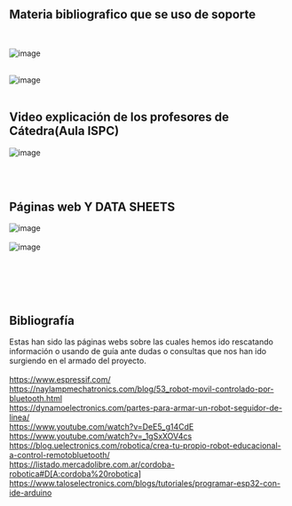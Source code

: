 ## **Materia bibliografico que se uso de soporte**</br>
</br>

![image](https://user-images.githubusercontent.com/98425890/191360796-a1b9ebd9-6e7a-4f30-b62d-e67ea48d82a8.png)
</br>
</br>

![image](https://user-images.githubusercontent.com/98425890/191358460-1ebd69da-246d-4263-9050-ea6ca9b84208.png)
</br>
</br>
## **Video explicación de los profesores de Cátedra(Aula ISPC)**
![image](https://user-images.githubusercontent.com/98425890/191360259-f5a6c1df-b157-48b6-9474-235137a4d12c.png)

</br>
</br>

## **Páginas web Y DATA SHEETS**
![image](https://user-images.githubusercontent.com/98425890/191361255-59f66cf2-73c0-48e2-a704-d3d56ad2bde0.png)
</br>
</br>
![image](https://user-images.githubusercontent.com/98425890/191361962-ac042c91-6f17-48ad-bc6a-6ae368de92bf.png)

</br>
</br>

</br>
</br>

## **Bibliografía**</br>

Estas han sido las páginas  webs sobre las cuales hemos ido rescatando información o usando de guía
ante dudas o consultas que nos han ido surgiendo en el armado del proyecto.</br>
</br>
https://www.espressif.com/</br>
https://naylampmechatronics.com/blog/53_robot-movil-controlado-por-bluetooth.html</br>
https://dynamoelectronics.com/partes-para-armar-un-robot-seguidor-de-linea/</br>
https://www.youtube.com/watch?v=DeE5_g14CdE</br>
https://www.youtube.com/watch?v=_1gSxXOV4cs</br>
https://blog.uelectronics.com/robotica/crea-tu-propio-robot-educacional-a-control-remotobluetooth/</br>
https://listado.mercadolibre.com.ar/cordoba-robotica#D[A:cordoba%20robotica]</br>
https://www.taloselectronics.com/blogs/tutoriales/programar-esp32-con-ide-arduino</br>
